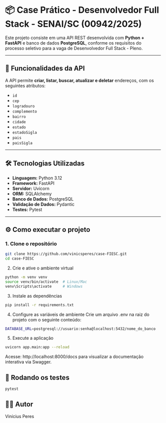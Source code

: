 # 📦 Case Prático - Desenvolvedor Full Stack - SENAI/SC (00942/2025)

Este projeto consiste em uma API REST desenvolvida com **Python + FastAPI** e banco de dados **PostgreSQL**, conforme os requisitos do processo seletivo para a vaga de Desenvolvedor Full Stack - Pleno.

---

## 🚀 Funcionalidades da API

A API permite **criar, listar, buscar, atualizar e deletar** endereços, com os seguintes atributos:

- `id`
- `cep`
- `logradouro`
- `complemento`
- `bairro`
- `cidade`
- `estado`
- `estadoSigla`
- `pais`
- `paisSigla`

---

## 🛠️ Tecnologias Utilizadas

- **Linguagem:** Python 3.12
- **Framework:** FastAPI
- **Servidor:** Uvicorn
- **ORM:** SQLAlchemy
- **Banco de Dados:** PostgreSQL
- **Validação de Dados:** Pydantic
- **Testes:** Pytest

---

## ⚙️ Como executar o projeto

### 1. Clone o repositório

```bash
git clone https://github.com/vinicsperes/case-FIESC.git
cd case-FIESC
```

2. Crie e ative o ambiente virtual
```bash
python -m venv venv
source venv/bin/activate  # Linux/Mac
venv\Scripts\activate     # Windows
```

3. Instale as dependências
```bash
pip install -r requirements.txt
```

4. Configure as variáveis de ambiente
Crie um arquivo .env na raiz do projeto com o seguinte conteúdo:

```bash
DATABASE_URL=postgresql://usuario:senha@localhost:5432/nome_do_banco
```

5. Execute a aplicação
```bash
uvicorn app.main:app --reload
```
Acesse: http://localhost:8000/docs para visualizar a documentação interativa via Swagger.

## 🧪 Rodando os testes
```bash
pytest
```

## 👨‍💻 Autor
Vinícius Peres
